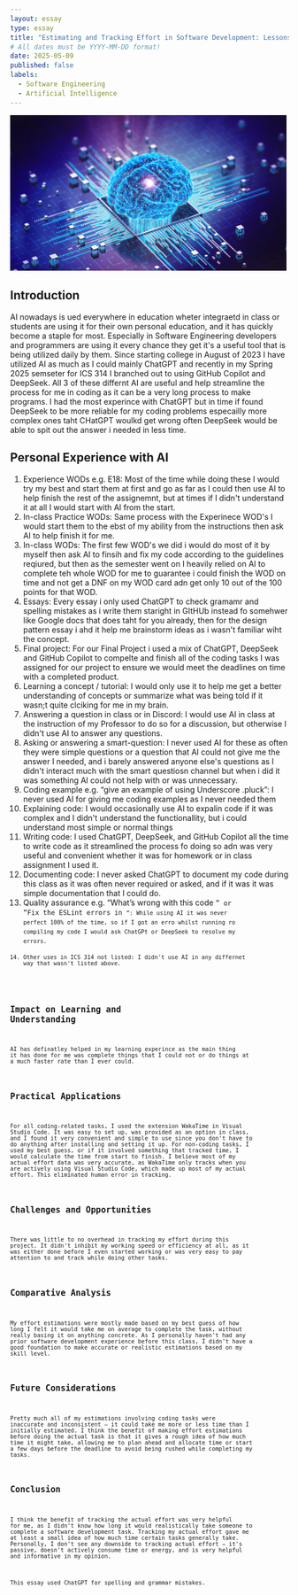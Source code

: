 ```yaml
---
layout: essay
type: essay
title: "Estimating and Tracking Effort in Software Development: Lessons from Experience"
# All dates must be YYYY-MM-DD format!
date: 2025-05-09
published: false
labels:
  - Software Engineering
  - Artificial Intelligence
---
```


<img width="500px" class="rounded float-start pe-4" src="../img/AI.jpg">

## Introduction

AI nowadays is ued everywhere in education wheter integraetd in class or students are using it for their own personal education, and it has quickly become a staple for most. Especially in Software Engineering developers and programmers are using it every chance they get it's a useful tool that is being utilized daily by them. Since starting college in August of 2023 I have utilized AI as much as I could mainly ChatGPT and recently in my Spring 2025 semseter for ICS 314 I branched out to using GitHub Copilot and DeepSeek. All 3 of these differnt AI are useful and help streamline the process for me in coding as it can be a very long process to make programs. I had the most experince with ChatGPT but in time if found DeepSeek to be more reliable for my coding problems especailly more complex ones taht CHatGPT woulkd get wrong often DeepSeek would be able to spit out the answer i needed in less time.

## Personal Experience with AI

1. Experience WODs e.g. E18: Most of the time while doing these I would try my best and start them at first and go as far as I could then use AI to help finish the rest of the assignemnt, but at times if I didn't understand it at all I would start with AI from the start.
2. In-class Practice WODs: Same process with the Experinece WOD's I would start them to the ebst of my ability from the instructions then ask AI to help finish it for me.
3. In-class WODs: The first few WOD's we did i would do most of it by myself then ask AI to finsih and fix my code according to the guidelines reqiured, but then as the semester went on I heavily relied on AI to complete teh whole WOD for me to guarantee i could finish the WOD on time and not get a DNF on my WOD card adn get only 10 out of the 100 points for that WOD.
4. Essays: Every essay i only used ChatGPT to check gramamr and spelling mistakes as i write them staright in GItHUb instead fo somehwer like Google docs that does taht for you already, then for the design pattern essay i ahd it help me brainstorm ideas as i wasn't familiar wiht the concept.
5. Final project: For our Final Project i used a mix of ChatGPT, DeepSeek and GitHub Copilot to compelte and finish all of the coding tasks I was assigned for our project to ensure we would meet the deadlines on time with a completed product.
6. Learning a concept / tutorial: I would only use it to help me get a better understanding of concepts or summarize what was being told if it wasn;t quite clciking for me in my brain.
7. Answering a question in class or in Discord: I would use AI in class at the instruction of my Professor to do so for a discussion, but otherwise I didn't use AI to answer any questions.
8. Asking or answering a smart-question: I never used AI for these as often they were simple questions or a question that AI could not give me the answer I needed, and i barely answered anyone else's questions as I didn't interact much with the smart questiosn channel but when i did it was something AI could not help with or was unnecessary.
9. Coding example e.g. “give an example of using Underscore .pluck”: I never used AI for giving me coding examples as I never needed them
10. Explaining code: I would occasionally use AI to expalin code if it was complex and I didn't understand the functionallity, but i could understand most simple or normal things
11. Writing code: I used ChatGPT, DeepSeek, and GitHub Copilot all the time to write code as it streamlined the process fo doing so adn was very useful and convenient whether it was for homework or in class assignment I used it.
12. Documenting code: I never asked ChatGPT to document my code during this class as it was often never required or asked, and if it was it was simple documentation that I could do.
13. Quality assurance e.g. “What’s wrong with this code <code here>” or “Fix the ESLint errors in <code here>”: While using AI it was never perfect 100% of the time, so if I got an erro whilst running ro compiling my code I would ask ChatGPt or DeepSeek to resolve my errors.
14. Other uses in ICS 314 not listed: I didn't use AI in any differnet way that wasn't listed above.

## Impact on Learning and Understanding

AI has definatley helped in my learning experince as the main thing it has done for me was complete things that I could not or do things at a much faster rate than I ever could. 

## Practical Applications

For all coding-related tasks, I used the extension WakaTime in Visual Studio Code. It was easy to set up, was provided as an option in class, and I found it very convenient and simple to use since you don't have to do anything after installing and setting it up. For non-coding tasks, I used my best guess, or if it involved something that tracked time, I would calculate the time from start to finish. I believe most of my actual effort data was very accurate, as WakaTime only tracks when you are actively using Visual Studio Code, which made up most of my actual effort. This eliminated human error in tracking.

## Challenges and Opportunities

There was little to no overhead in tracking my effort during this project. It didn't inhibit my working speed or efficiency at all, as it was either done before I even started working or was very easy to pay attention to and track while doing other tasks.

## Comparative Analysis

My effort estimations were mostly made based on my best guess of how long I felt it would take me on average to complete the task, without really basing it on anything concrete. As I personally haven't had any prior software development experience before this class, I didn't have a good foundation to make accurate or realistic estimations based on my skill level.

## Future Considerations

Pretty much all of my estimations involving coding tasks were inaccurate and inconsistent — it could take me more or less time than I initially estimated. I think the benefit of making effort estimations before doing the actual task is that it gives a rough idea of how much time it might take, allowing me to plan ahead and allocate time or start a few days before the deadline to avoid being rushed while completing my tasks.

## Conclusion

I think the benefit of tracking the actual effort was very helpful for me, as I didn't know how long it would realistically take someone to complete a software development task. Tracking my actual effort gave me at least a small idea of how much time certain tasks generally take. Personally, I don't see any downside to tracking actual effort — it's passive, doesn't actively consume time or energy, and is very helpful and informative in my opinion.

This essay used ChatGPT for spelling and grammar mistakes.
